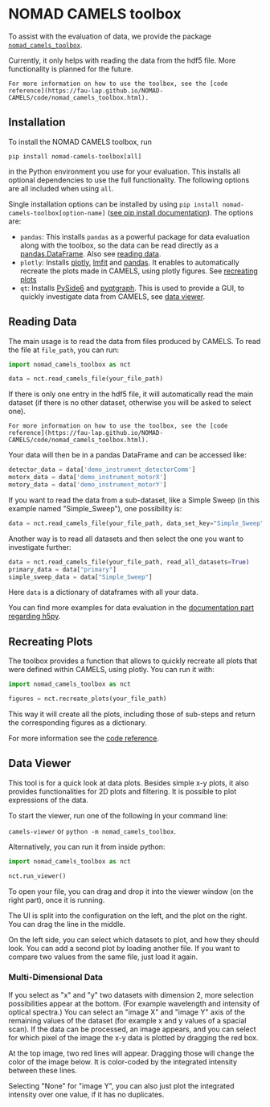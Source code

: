 # NOMAD CAMELS toolbox

To assist with the evaluation of data, we provide the package [`nomad_camels_toolbox`](https://pypi.org/project/nomad-camels-toolbox/).

Currently, it only helps with reading the data from the hdf5 file. More functionality is planned for the future.

```{hint}
For more information on how to use the toolbox, see the [code reference](https://fau-lap.github.io/NOMAD-CAMELS/code/nomad_camels_toolbox.html).
```

## Installation

To install the NOMAD CAMELS toolbox, run
```
pip install nomad-camels-toolbox[all]
```
in the Python environment you use for your evaluation. This installs all optional dependencies to use the full functionality. The following options are all included when using `all`.

Single installation options can be installed by using `pip install nomad-camels-toolbox[option-name]` ([see pip install documentation](https://pip.pypa.io/en/stable/cli/pip_install/)). The options are:
- `pandas`: This installs `pandas` as a powerful package for data evaluation along with the toolbox, so the data can be read directly as a [pandas.DataFrame](https://pandas.pydata.org/docs/reference/api/pandas.DataFrame.html). Also see [reading data](#reading-data).
- `plotly`: Installs [plotly](https://pypi.org/project/plotly/), [lmfit](https://pypi.org/project/lmfit/) and [pandas](https://pypi.org/project/pandas/). It enables to automatically recreate the plots made in CAMELS, using plotly figures. See [recreating plots](#recreating-plots)
- `qt`: Installs [PySide6](https://pypi.org/project/PySide6/) and [pyqtgraph](https://pypi.org/project/pyqtgraph/). This is used to provide a GUI, to quickly investigate data from CAMELS, see [data viewer](#data-viewer).

## Reading Data
The main usage is to read the data from files produced by CAMELS. To read the file at `file_path`, you can run:
```python
import nomad_camels_toolbox as nct

data = nct.read_camels_file(your_file_path)
```
If there is only one entry in the hdf5 file, it will automatically read the main dataset (if there is no other dataset, otherwise you will be asked to select one).

```{hint}
For more information on how to use the toolbox, see the [code reference](https://fau-lap.github.io/NOMAD-CAMELS/code/nomad_camels_toolbox.html).
```

Your data will then be in a pandas DataFrame and can be accessed like:
```python
detector_data = data['demo_instrument_detectorComm']
motorx_data = data['demo_instrument_motorX']
motory_data = data['demo_instrument_motorY']
```

If you want to read the data from a sub-dataset, like a Simple Sweep (in this example named "Simple_Sweep"), one possibility is:
```python
data = nct.read_camels_file(your_file_path, data_set_key="Simple_Sweep")
```
Another way is to read all datasets and then select the one you want to investigate further:
```python
data = nct.read_camels_file(your_file_path, read_all_datasets=True)
primary_data = data["primary"]
simple_sweep_data = data["Simple_Sweep"]
```
Here `data` is a dictionary of dataframes with all your data.


You can find more examples for data evaluation in the [documentation part regarding h5py](handling_hdf5.md#using-h5py).


## Recreating Plots
The toolbox provides a function that allows to quickly recreate all plots that were defined within CAMELS, using plotly. You can run it with:
```python
import nomad_camels_toolbox as nct

figures = nct.recreate_plots(your_file_path)
```
This way it will create all the plots, including those of sub-steps and return the corresponding figures as a dictionary.

For more information see the [code reference](https://fau-lap.github.io/NOMAD-CAMELS/code/nomad_camels_toolbox.html).


## Data Viewer
This tool is for a quick look at data plots. Besides simple x-y plots, it also provides functionalities for 2D plots and filtering. It is possible to plot expressions of the data.

To start the viewer, run one of the following in your command line:

`camels-viewer` or `python -m nomad_camels_toolbox`.

Alternatively, you can run it from inside python:
```python
import nomad_camels_toolbox as nct

nct.run_viewer()
```
To open your file, you can drag and drop it into the viewer window (on the right part), once it is running.

The UI is split into the configuration on the left, and the plot on the right. You can drag the line in the middle.

On the left side, you can select which datasets to plot, and how they should look. You can add a second plot by loading another file. If you want to compare two values from the same file, just load it again.


### Multi-Dimensional Data

If you select as "x" and "y" two datasets with dimension 2, more selection possibilities appear at the bottom. (For example wavelength and intensity of optical spectra.)
You can select an "image X" and "image Y" axis of the remaining values of the dataset (for example x and y values of a spacial scan). If the data can be processed, an image appears, and you can select for which pixel of the image the x-y data is plotted by dragging the red box.

At the top image, two red lines will appear. Dragging those will change the color of the image below. It is color-coded by the integrated intensity between these lines.

Selecting "None" for "image Y", you can also just plot the integrated intensity over one value, if it has no duplicates.



